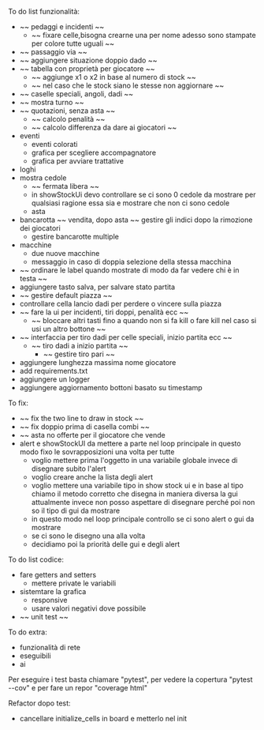 To do list funzionalità:
- ~~ pedaggi e incidenti ~~
    - ~~ fixare celle,bisogna crearne una per nome adesso sono stampate per colore tutte uguali ~~
- ~~ passaggio via ~~
- ~~ aggiungere situazione doppio dado ~~
- ~~ tabella con proprietà per giocatore ~~
    - ~~ aggiunge x1 o x2 in base al numero di stock ~~
    - ~~ nel caso che le stock siano le stesse non aggiornare ~~
- ~~ caselle speciali, angoli, dadi ~~ 
- ~~ mostra turno ~~
- ~~ quotazioni, senza asta ~~
    - ~~ calcolo penalità ~~
    - ~~ calcolo differenza da dare ai giocatori ~~
- eventi
    - eventi colorati
    - grafica per scegliere accompagnatore
    - grafica per avviare trattative
- loghi
- mostra cedole
    - ~~ fermata libera ~~
    - in showStockUi devo controllare se ci sono 0 cedole da mostrare per qualsiasi ragione essa sia e mostrare che non ci sono cedole
    - asta
- bancarotta
    ~~ vendita, dopo asta
    ~~ gestire gli indici dopo la rimozione dei giocatori
    - gestire bancarotte multiple
- macchine
    - due nuove macchine
    - messaggio in caso di doppia selezione della stessa macchina
- ~~ ordinare le label quando mostrate di modo da far vedere chi è in testa ~~
- aggiungere tasto salva, per salvare stato partita
- ~~ gestire default piazza ~~
- controllare cella lancio dadi per perdere o vincere sulla piazza
- ~~ fare la ui per incidenti, tiri doppi, penalità ecc ~~
    - ~~ bloccare altri tasti fino a quando non si fa kill o fare kill nel caso si usi un altro bottone ~~
- ~~ interfaccia per tiro dadi per celle speciali, inizio partita ecc ~~
    - ~~ tiro dadi a inizio partita ~~
        - ~~ gestire tiro pari ~~
- aggiungere lunghezza massima nome giocatore
- add requirements.txt
- aggiungere un logger
- aggiungere aggiornamento bottoni basato su timestamp

To fix:
- ~~ fix the two line to draw in stock ~~
- ~~ fix doppio prima di casella combi ~~
- ~~ asta no offerte per il giocatore che vende
- alert e showStockUI da mettere a parte nel loop principale in questo modo fixo le sovrapposizioni una volta per tutte
    - voglio mettere prima l'oggetto in una variabile globale invece di disegnare subito l'alert
    - voglio creare anche la lista degli alert
    - voglio mettere una variabile tipo in show stock ui e in base al tipo chiamo il metodo corretto che disegna in maniera diversa la gui
      attualmente invece non posso aspettare di disegnare perché poi non so il tipo di gui da mostrare
    - in questo modo nel loop principale controllo se ci sono alert o gui da mostrare
    - se ci sono le disegno una alla volta
    - decidiamo poi la priorità delle gui e degli alert

To do list codice:
- fare getters and setters
    - mettere private le variabili
- sistemtare la grafica
    - responsive
    - usare valori negativi dove possibile
- ~~ unit test ~~

To do extra:
- funzionalità di rete
- eseguibili
- ai

Per eseguire i test basta chiamare "pytest", per vedere la copertura "pytest --cov" e per fare un repor "coverage html"

Refactor dopo test:
- cancellare initialize_cells in board e metterlo nel init